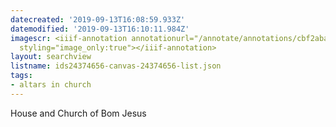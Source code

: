 ```yaml
---
datecreated: '2019-09-13T16:08:59.933Z'
datemodified: '2019-09-13T16:10:11.984Z'
imagescr: <iiif-annotation annotationurl="/annotate/annotations/cbf2aba3-d640-11e9-8e22-88e9fe7026e8.json"
  styling="image_only:true"></iiif-annotation>
layout: searchview
listname: ids24374656-canvas-24374656-list.json
tags:
- altars in church
---
```

House and Church of Bom Jesus